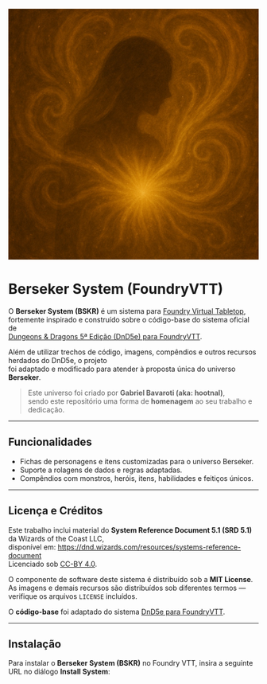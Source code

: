 ![](https://github.com/tulio44/bskr/blob/master/ui/official/bskr-repo.jpg?raw=true)

# Berseker System (FoundryVTT)

O **Berseker System (BSKR)** é um sistema para [Foundry Virtual Tabletop](http://foundryvtt.com),  
fortemente inspirado e construído sobre o código-base do sistema oficial de  
[Dungeons & Dragons 5ª Edição (DnD5e) para FoundryVTT](https://gitlab.com/foundrynet/dnd5e).  

Além de utilizar trechos de código, imagens, compêndios e outros recursos herdados do DnD5e, o projeto  
foi adaptado e modificado para atender à proposta única do universo **Berseker**.  

> Este universo foi criado por **Gabriel Bavaroti (aka: hootnal)**,  
> sendo este repositório uma forma de **homenagem** ao seu trabalho e dedicação.

---

## Funcionalidades

- Fichas de personagens e itens customizadas para o universo Berseker.  
- Suporte a rolagens de dados e regras adaptadas.  
- Compêndios com monstros, heróis, itens, habilidades e feitiços únicos.  

---

## Licença e Créditos

Este trabalho inclui material do **System Reference Document 5.1 (SRD 5.1)** da Wizards of the Coast LLC,  
disponível em: https://dnd.wizards.com/resources/systems-reference-document  
Licenciado sob [CC-BY 4.0](https://creativecommons.org/licenses/by/4.0/legalcode).  

O componente de software deste sistema é distribuído sob a **MIT License**.  
As imagens e demais recursos são distribuídos sob diferentes termos — verifique os arquivos `LICENSE` incluídos.  

O **código-base** foi adaptado do sistema [DnD5e para FoundryVTT](https://gitlab.com/foundrynet/dnd5e).  

---

## Instalação

Para instalar o **Berseker System (BSKR)** no Foundry VTT, insira a seguinte URL no diálogo **Install System**:  

